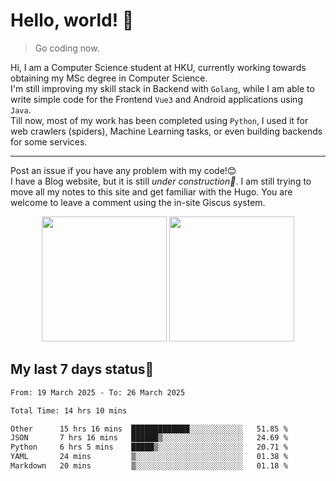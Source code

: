 # Hello, world! 🥰
> Go coding now.
  
Hi, I am a Computer Science student at HKU, currently working towards obtaining my MSc degree in Computer Science.  
I'm still improving my skill stack in Backend with `Golang`, while I am able to write simple code for the Frontend `Vue3` and Android applications using `Java`.  
Till now, most of my work has been completed using `Python`, I used it for web crawlers (spiders), Machine Learning tasks, or even building backends for some services.

-------
Post an issue if you have any problem with my code!😊  
I have a Blog website, but it is still *under construction🚧*. I am still trying to move all my notes to this site and get familiar with the Hugo. You are welcome to leave a comment using the in-site Giscus system.  


<div align="center">
<div><img src="https://github-readme-stats.vercel.app/api?username=Xrondev&count_private=true" height="200px"/> <img src="https://github-readme-stats.vercel.app/api/top-langs/?username=Xrondev" height="200px"/></div>
</div>
<div align="center"></div>  

## My last 7 days status🧐

<!--START_SECTION:waka-->

```txt
From: 19 March 2025 - To: 26 March 2025

Total Time: 14 hrs 10 mins

Other      15 hrs 16 mins  █████████████░░░░░░░░░░░░   51.85 %
JSON       7 hrs 16 mins   ██████▒░░░░░░░░░░░░░░░░░░   24.69 %
Python     6 hrs 5 mins    █████▒░░░░░░░░░░░░░░░░░░░   20.71 %
YAML       24 mins         ▒░░░░░░░░░░░░░░░░░░░░░░░░   01.38 %
Markdown   20 mins         ▒░░░░░░░░░░░░░░░░░░░░░░░░   01.18 %
```

<!--END_SECTION:waka-->
